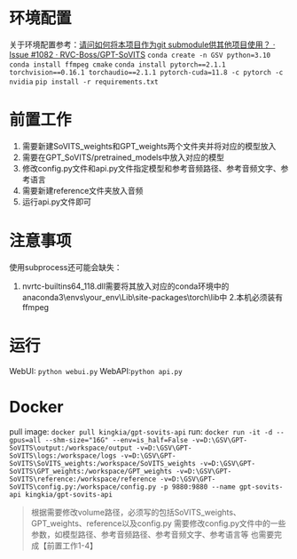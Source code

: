 # 环境配置
关于环境配置参考：[请问如何将本项目作为git submodule供其他项目使用？ · Issue #1082 · RVC-Boss/GPT-SoVITS](https://github.com/RVC-Boss/GPT-SoVITS/issues/1082)
`conda create -n GSV python=3.10`
`conda install ffmpeg cmake`
`conda install pytorch==2.1.1 torchvision==0.16.1 torchaudio==2.1.1 pytorch-cuda=11.8 -c pytorch -c nvidia`
`pip install -r requirements.txt`

# 前置工作
1. 需要新建SoVITS_weights和GPT_weights两个文件夹并将对应的模型放入
2. 需要在GPT_SoVITS/pretrained_models中放入对应的模型
3. 修改config.py文件和api.py文件指定模型和参考音频路径、参考音频文字、参考语言
4. 需要新建reference文件夹放入音频
5. 运行api.py文件即可

# 注意事项
使用subprocess还可能会缺失：
1. nvrtc-builtins64_118.dll需要将其放入对应的conda环境中的anaconda3\envs\your_env\Lib\site-packages\torch\lib中
2.本机必须装有ffmpeg

# 运行
WebUI: `python webui.py`
WebAPI:`python api.py`

# Docker
pull image: `docker pull kingkia/gpt-sovits-api`
run: `docker run -it -d --gpus=all --shm-size="16G" --env=is_half=False -v=D:\GSV\GPT-SoVITS\output:/workspace/output -v=D:\GSV\GPT-SoVITS\logs:/workspace/logs -v=D:\GSV\GPT-SoVITS\SoVITS_weights:/workspace/SoVITS_weights -v=D:\GSV\GPT-SoVITS\GPT_weights:/workspace/GPT_weights -v=D:\GSV\GPT-SoVITS\reference:/workspace/reference -v=D:\GSV\GPT-SoVITS\config.py:/workspace/config.py -p 9880:9880 --name gpt-sovits-api kingkia/gpt-sovits-api`
> 根据需要修改volume路径，必须写的包括SoVITS_weights、GPT_weights、reference以及config.py
> 需要修改config.py文件中的一些参数，如模型路径、参考音频路径、参考音频文字、参考语言等
> 也需要完成【前置工作1-4】